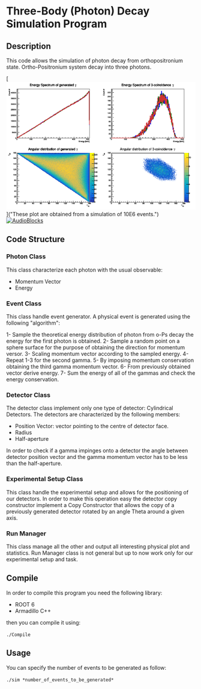 # Three-Body (Photon) Decay Simulation Program

## Description

This code allows the simulation of photon decay from orthopositronium state. Ortho-Positronium system decay into three photons.

[![Sim Result](info/result.png "sim result")]("These plot are obtained from a simulation of 10E6 events.")
[![AudioBlocks](https://dtyn3c8zjrx01.cloudfront.net/img/assets/audioblocks/images/logo.png)](http://audioblocks.com)


## Code Structure

### Photon Class

This class characterize each photon with the usual observable:
* Momentum Vector
* Energy

### Event Class

This class handle event generator. A physical event is generated using the following "algorithm":

1- Sample the theoretical energy distribution of photon from o-Ps decay the energy for the first photon is obtained.
2- Sample a random point on a sphere surface for the purpose of obtaining the direction for momentum versor.
3- Scaling momentum vector according to the sampled energy.
4- Repeat 1-3 for the second gamma.
5- By imposing momentum conservation obtaining the third gamma momentum vector.
6- From previously obtained vector derive energy.
7- Sum the energy of all of the gammas and check the energy conservation.

### Detector Class
The detector class implement only one type of detector: Cylindrical Detectors. 
The detectors are characterized by the following members:
* Position Vector: vector pointing to the centre of detector face.
* Radius
* Half-aperture

In order to check if a gamma impinges onto a detector the angle between detector position vector and the gamma momentum vector has to be less than the half-aperture.

### Experimental Setup Class

This class handle the experimental setup and allows for the positioning of our detectors. In order to make this operation easy the detector copy constructor implement a Copy Constructor that allows the copy of a previously generated detector rotated by an angle Theta around a given axis.

### Run Manager

This class manage all the other and output all interesting physical plot and statistics.
Run Manager class is not general but up to now work only for our experimental setup and task.

## Compile

In order to compile this program you need the following library:

* ROOT 6
* Armadillo C++

then you can compile it using:

`./Compile`

## Usage

You can specify the number of events to be generated as follow:

`./sim *number_of_events_to_be_generated*`
